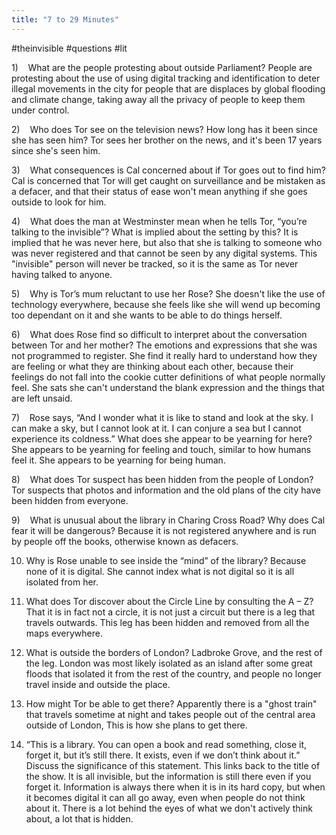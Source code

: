 ```yaml
---
title: "7 to 29 Minutes"
---
```

#theinvisible #questions #lit 

1)    What are the people protesting about outside Parliament?
People are protesting about the use of using digital tracking and identification to deter illegal movements in the city for people that are displaces by global flooding and climate change, taking away all the privacy of people to keep them under control.

2)    Who does Tor see on the television news? How long has it been since she has seen him?
Tor sees her brother on the news, and it's been 17 years since she's seen him.

3)    What consequences is Cal concerned about if Tor goes out to find him?
Cal is concerned that Tor will get caught on surveillance and be mistaken as a defacer, and that their status of ease won't mean anything if she goes outside to look for him.

4)    What does the man at Westminster mean when he tells Tor, “you’re talking to the invisible”? What is implied about the setting by this?
It is implied that he was never here, but also that she is talking to someone who was never registered and that cannot be seen by any digital systems. This "invisible" person will never be tracked, so it is the same as Tor never having talked to anyone.

5)    Why is Tor’s mum reluctant to use her Rose?
She doesn't like the use of technology everywhere, because she feels like she will wend up becoming too dependant on it and she wants to be able to do things herself.

6)    What does Rose find so difficult to interpret about the conversation between Tor and her mother?
The emotions and expressions that she was not programmed to register. She find it really hard to understand how they are feeling or what they are thinking about each other, because their feelings do not fall into the cookie cutter definitions of what people normally feel. She sats she can't understand the blank expression and the things that are left unsaid.

7)    Rose says, “And I wonder what it is like to stand and look at the sky. I can make a sky, but I cannot look at it. I can conjure a sea but I cannot experience its coldness.” What does she appear to be yearning for here?
She appears to be yearning for feeling and touch, similar to how humans feel it. She appears to be yearning for being human.

8)    What does Tor suspect has been hidden from the people of London?
Tor suspects that photos and information and the old plans of the city have been hidden from everyone.

9)    What is unusual about the library in Charing Cross Road? Why does Cal fear it will be dangerous?
Because it is not registered anywhere and is run by people off the books, otherwise known as defacers.

10) Why is Rose unable to see inside the “mind” of the library?
Because none of it is digital. She cannot index what is not digital so it is all isolated from her.

12) What does Tor discover about the Circle Line by consulting the A – Z?
That it is in fact not a circle, it is not just a circuit but there is a leg that travels outwards. This leg has been hidden and removed from all the maps everywhere.

14) What is outside the borders of London?
Ladbroke Grove, and the rest of the leg. London was most likely isolated as an island after some great floods that isolated it from the rest of the country, and people no longer travel inside and outside the place.

16) How might Tor be able to get there?
Apparently there is a "ghost train" that travels sometime at night and takes people out of the central area outside of London, This is how she plans to get there.

17) “This is a library. You can open a book and read something, close it, forget it, but it’s still there. It exists, even if we don’t think about it.” Discuss the significance of this statement.
This links back to the title of the show. It is all invisible, but the information is still there even if you forget it. Information is always there when it is in its hard copy, but when it becomes digital it can all go away, even when people do not think about it. There is a lot behind the eyes of what we don't actively think about, a lot that is hidden.